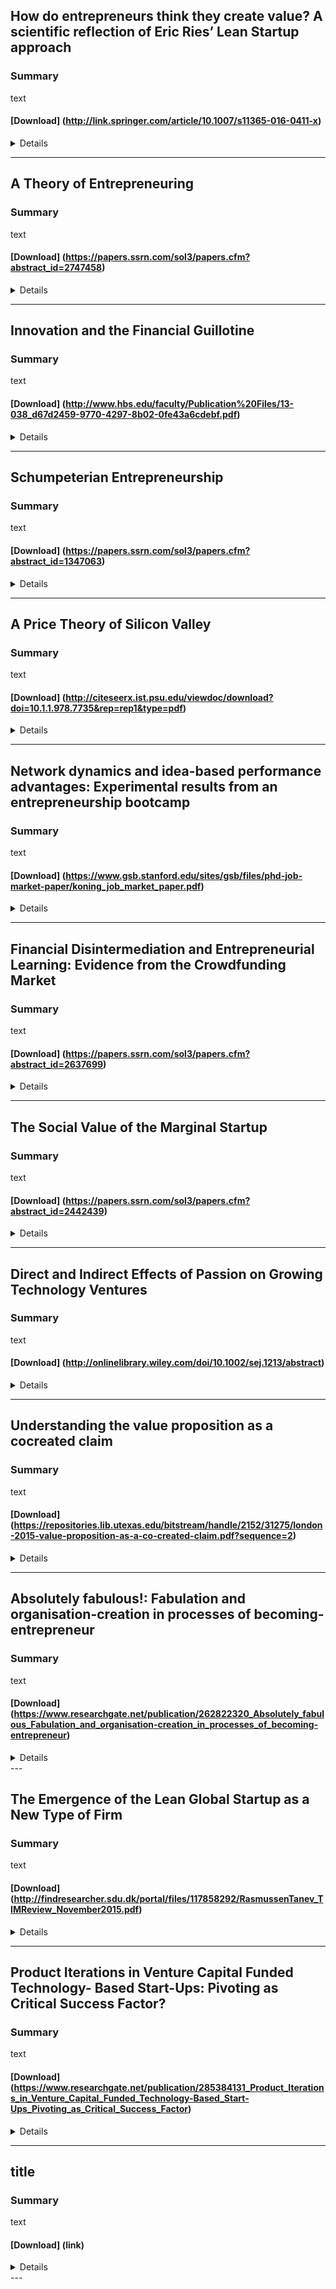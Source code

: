 

## How do entrepreneurs think they create value? A scientific reflection of Eric Ries’ Lean Startup approach

### Summary

text

#### [Download] (http://link.springer.com/article/10.1007/s11365-016-0411-x)


<details>

### International Entrepreneurship and Management Journal, 2016

### Authors
* Dennis Lyth Frederiksen - Aalborg University, Denmark
* Alexander Brem - University of Southern Denmark


### <summary>Abstract</summary>

> The means with which entrepreneurs create and capture value can be difficult to get a comprehensive picture of. Looking at the tools they use can offer insights, and in this context, the book “The Lean Startup” by Eric Ries has received a tremendous amount of attention. Supposedly, many entrepreneurs have read the book and may have followed his advice. Hence, we investigate the merits and characteristics of the methods detailed by Ries through a comparison with leading theories and empirical evidence found in the scientific literature. The results indicate that overall the methods find considerable backing and can in parts be recognized under already established constructs. Heavy use of effectuation-logic is evident throughout the book, with a clear and explicit emphasis on experimentation over long- term planning. The paper closes with a discussion of the possible broader implications of the methods and effectuation, including the potential impact on corporate strategy.
</details>

---


## A Theory of Entrepreneuring

### Summary

text

#### [Download] (https://papers.ssrn.com/sol3/papers.cfm?abstract_id=2747458)


<details>

### INSEAD Working Paper, 2016

### Authors
* Nathan Furr - INSEAD
* Jackson Nickerson - Washington University in St. Louis
* Robert Wuebker - University of Utah


### <summary>Abstract</summary>

> This paper develops theory for the organization and governance of value-creating search. While there is broad agreement in both strategy and entrepreneurship that search strategies are deeply connected with value creation, surprisingly little research considers which strategies to design and enact, in which sequence, the tools to employ, or how to structure decision rights concerning those choices. The extant work on value creating search in both entrepreneurship and strategy also tends to emphasize the context in which search occurs, with less attention paid to cognitive and psychological challenges associated with the process. Our approach suggests that corruption of the search process through psychological and cognitive bias is the critical factor that constrains and potentially severely limits entrepreneurial success. Our main finding is a prediction of discriminative alignment between different types of search needs, which we represent as a taxonomy, and governance mechanisms that effectively counter search biases and reduce ex ante and ex post search costs.
</details>

---



## Innovation and the Financial Guillotine

### Summary

text

#### [Download] (http://www.hbs.edu/faculty/Publication%20Files/13-038_d67d2459-9770-4297-8b02-0fe43a6cdebf.pdf)


<details>

### source

### Authors
* Ramana Nanda - Harvard University
* Matthew Rhodes-Kropf - Harvard University


### <summary>Abstract</summary>

> We examine how investors’ tolerance for failure impacts the types of projects they are willing to fund. We show that actions that reduce short term accountability and thus encourage agents to experiment more simultaneously reduce the level of experimentation financial backers are willing to fund. Failure tolerance has an equilibrium price that increases in the level of experimentation. More experimental projects that don’t generate enough to pay the price cannot be started. In fact, an endogenous equilibrium can arise in which all competing financiers choose to be failure tolerant in the attempt to attract entrepreneurs, leaving no capital to fund the most radical, experimental projects in the economy. The tradeoff between failure tolerance and a sharp guillotine help explain when and where radical innovation occurs.
</details>

---



## Schumpeterian Entrepreneurship

### Summary

text

#### [Download] (https://papers.ssrn.com/sol3/papers.cfm?abstract_id=1347063)


<details>

###  Atlanta Competitive Advantage Conference, 2009

### Authors
* Atsushi Ohyama - University of Illinois at Urbana-Champaign
* Serguey Braguinsky - Carnegie Mellon
* Steven Klepper - Carnegie Mellon


### <summary>Abstract</summary>

> Based on recent findings concerning the best performing startups, we develop a model of Schumpeterian entrepreneurship in which founders exploit ideas they learned through their employment. The model yields distinctive implications about how labor market experience and earnings at work influence the probability of a worker becoming an entrepreneur, earnings as an entrepreneur relative to paid work, and persistence in entrepreneurship. These implications are tested using data on the earnings of scientists and engineers, which are common founders of high growth startups. The sample is pared down to those that worked in and founded businesses related to their education in order to isolate the best candidates for Schumpeterian entrepreneurship.
</details>

---

## A Price Theory of Silicon Valley

### Summary

text

#### [Download] (http://citeseerx.ist.psu.edu/viewdoc/download?doi=10.1.1.978.7735&rep=rep1&type=pdf)


<details>

### Thirty Fifth International Conference on Information Systems, Auckland 2014

### Authors
* John J. Horton - NYU


### <summary>Abstract</summary>

> I develop a model of Silicon Valley engineer labor and venture capital (VC) markets. Software engineers choose between joining an established software company or founding a venture-backed startup. In equilibrium, they are indifferent between
entrepreneurship and employment. The model predicts equilibrium markets wages, the terms of VC investments (i.e., the fraction of equity retained by the entrepreneur) and the minimum “quality” of the ideas pursued by startups, as represented by the VC
funding “standard”. This funding standard I inversely related to the number of new startups per period. When direct startup costs fall—e.g., as a result of technological advances or lowered interest rates—engineer wages rise and entrepreneurs can obtain better terms from VCs; VC funding standards drop, increasing the number of startups. Increases in the supply of engineers reduce wages, decrease retained equity and lower the VC funding standard. Increases in the supply of ideas raise wages, increase retained equity and raise the VC funding standard. Increases in demand in the product market for software raise wages, raise retained equity and lower the VC funding standard. 
</details>

---

## Network dynamics and idea-based performance advantages: Experimental results from an entrepreneurship bootcamp

### Summary

text

#### [Download] (https://www.gsb.stanford.edu/sites/gsb/files/phd-job-market-paper/koning_job_market_paper.pdf)


<details>

### source

### Authors
* Rembrand Koning - Stanford GSB


### <summary>Abstract</summary>

> Do networks plentiful in ideas provide early stage startups with performance advantages? On the one hand, network positions that provide access to a multitude of ideas are thought to increase team performance. On the other hand, research on network formation argues that such positional advantages should be fleeting as entrepreneurs both strategically compete for the most valuable network positions and form relationships with others who have similar char- acteristics and abilities. I embed a field experiment in a three-week-long startup bootcamp to test if networks that are plentiful in ideas lead to performance advantages. Using detailed data from the bootcamp’s custom-designed learning management platform, I find support for the first hypothesis. Teams with networks more plentiful in ideas receive better peer evaluations and more crowdfunding page views. I find little evidence that entrepreneurs actively build net- works to others who could have provided a greater quantity of information and ideas. Instead, entrepreneurs seek feedback from those they have collaborated with in the past or who share similar ascriptive characteristics. These findings provide first-order evidence for the importance of knowledge spillovers within bootcamps, incubators, and accelerators. Furthermore, the find- ings provide a potential explanation for the durability of idea and information-based network advantages.

</details>

---

## Financial Disintermediation and Entrepreneurial Learning: Evidence from the Crowdfunding Market

### Summary

text

#### [Download] (https://papers.ssrn.com/sol3/papers.cfm?abstract_id=2637699)


<details>

###  6th IZA/Kauffman Entrepreneurship Workshop, 2015

### Authors
* Ting Xu - University of British Columbia


### <summary>Abstract</summary>

> Entrepreneurship is characterized by high failure rates and extreme uncertainty. In light of this, entrepreneurs’ learning about potential returns at an early stage is essential to their entry and allocation of resources. This paper uses the crowdfunding market to provide direct micro-level evidence on entrepreneurial learning. I find that entrepreneurs update beliefs based on feedbacks from the crowd in ways consistent with a simple Bayesian learning model, placing more weight on information with relatively higher precision. Moreover, entrepreneurs make entry and project choice decisions based on what they learned. Over time, learning improves an entrepreneur’s funding outcomes and reduces her likelihood of switching projects. I further establish the learning advantage of crowdfunding using local housing price movements and small business loan supply shocks as changes to the relative cost of crowdfunding vis-à-vis bank borrowing. I find that, as crowdfunding becomes relatively more costly, entrepreneurs choosing crowdfunding face higher uncertainty ex-ante and engage in more learning ex-post. My paper uncovers a new role of crowdfunding: the facilitation of learning. It suggests that feedback from financial markets, traditionally only available to listed firms, can become accessible to entrepreneurs of new ventures as early- stage financing is disintermediated by the involvement of the crowd.
</details>

---

## The Social Value of the Marginal Startup

### Summary

text

#### [Download] (https://papers.ssrn.com/sol3/papers.cfm?abstract_id=2442439)


<details>

### Working paper

### Authors
* John J. Horton - NYU


### <summary>Abstract</summary>

> I present a model of technology entrepreneurship in which “engineers” choose to either found a startup as an entrepreneur, pursuing a single business idea—obtaining seed funding from VCs in exchange for equity—or join an established startup as an employee. The model predicts the number of startups formed and their success probability. It also predicts the wages of engineers, the share of equity retained by founders, the fraction of engineers pursuing entrepreneurship, and the profits of successful startups. The model characterizes the total output of the entrepreneurial system and the social value of the marginal entrepreneurial venture.

</details>

---

## Direct and Indirect Effects of Passion on Growing Technology Ventures

### Summary

text

#### [Download] (http://onlinelibrary.wiley.com/doi/10.1002/sej.1213/abstract)


<details>

### Strategic Entrepreneurship Journal, 2016

### Authors
* Mateja Drnovsek - University in Ljubljana, Slovenia
* Melissa S. Cardon - Pace University
* Pankaj C. Patel - Ball State University, Muncie, Indiana


### <summary>Abstract</summary>

> Entrepreneurial passion has gained credence in recent years in explaining entrepreneurial efforts, yet examination of the dynamics of this emotion and its effects on venture growth is still in its infancy. Building on the literature on entrepreneurial motivation and entrepreneurial passion, we develop and test a model of entrepreneurial passion, goals, and venture growth. We utilize path analysis on a two-wave sample of founders from 122 high technology firms. We find direct positive effects of passion for developing on venture growth and an indirect positive effect mediated by goal commitment, but not goal challenge. Implications for research and practice are discussed.
</details>

---
## Understanding the value proposition as a cocreated claim

### Summary

text

#### [Download] (https://repositories.lib.utexas.edu/bitstream/handle/2152/31275/london-2015-value-proposition-as-a-co-created-claim.pdf?sequence=2)


<details>

### IEEE professional communication society international professional communication conference, 2015

### Authors
* Noelle London - University of Texas at Austin
* Gregory Pogue - IC2 Institute
* Clay Spinuzzi - University of Texas at Austin

### <summary>Abstract</summary>

> In this paper, we examine five cases of technology commercialization in terms of how entrepreneurs advance a specific kind of claim: the value proposition. The value proposition can describe the characteristics of the innovation itself (Goods- Dominant Logic) or propose how the innovation will co- create value with stakeholders (Service-Dominant Logic); in the examined cases, the value proposition transitions between these two “logics,” addressing different needs in the ongoing argument. We conclude by discussing the needs that each “logic” serves and the implications for better understanding entrepreneurship communication

</details>

---
## Absolutely fabulous!: Fabulation and organisation-creation in processes of becoming-entrepreneur

### Summary

text

#### [Download] (https://www.researchgate.net/publication/262822320_Absolutely_fabulous_Fabulation_and_organisation-creation_in_processes_of_becoming-entrepreneur)


<details>

### Society and Business Review, 2013

### Authors
* Daniel Hjorth - Copenhagen Business School


### <summary>Abstract</summary>

> This paper seeks to apply a processual thinking of subjectivity in the study of “becoming entrepreneur”. Design/methodology/approach – Through analysing Foucault's idea of subjectification, by the help of Deleuze's comments and elaborations, the paper seeks to clarify one opacity in entrepreneurship research – the “vanishing presence” of the entrepreneur in processual studies of entrepreneurship. To avoid performative contradiction, the paper seeks to contextualise this attempt in guiding principles provided by process philosophy. Findings – Without a process view, “the subject” as entity and self-constitutive *res cogitans* (thinking thing or mind) will take priority over subjectification, and the paper will loose the possibility to think and study the process of becoming-subject in its own terms. Originality/value – Understanding entrepreneurship as organisation-creation, the paper here adds a processual conceptualisation to the study of such processes by focusing on the arrangements (*agancements* [sic] as Deleuze called this, or *dispositifs* as Foucault preferred to use) in which subjectification into “entrepreneur” happens.
</details>
---

## The Emergence of the Lean Global Startup as a New Type of Firm

### Summary

text

#### [Download] (http://findresearcher.sdu.dk/portal/files/117858292/RasmussenTanev_TIMReview_November2015.pdf)


<details>

### Technology Innovation Management Review, 2015

### Authors
* Erik Stavnsager Rasmussen 
* Stoyan Tanev 


### <summary>Abstract</summary>

> This article contributes to the interplay between international entrepreneurship, innova- tion networks, and early internationalization research by emphasizing the need to concep- tualize and introduce a new type of firm: the lean global startup. It discussed two different paths in linking the lean startup and born-global internationalization strategies. The first path refers to generic lean startups that have undertaken a rapid internationalization strategy (i.e., lean-to-global startups). The second path refers to startups that have started operating on global scale since their inception and adopted the lean startup approach by seamlessly synergizing their global and lean product development activities. The article emphasizes several aspects that could be used as part of the theoretical foundation for con- ceptualizing lean global startups as a special new type of firm: i) the emergent nature of their business models, including the challenges of partnership development on a global scale; ii) the inherently relational nature of the global resource allocation processes; iii) the integration of the entrepreneurial, effectuation, and global marketing perspectives; iv) the need to deal with a high degree of uncertainty, including the uncertainty associated with cross-border business operations; and v) linking the ex-ante characteristics of lean startups with the ex-post characteristics of born-global firms in order to develop a technology adop- tion marketing perspective that considers the “crossing the chasm” process as a successful entry into a global market niche.
</details>

---

## Product Iterations in Venture Capital Funded Technology- Based Start-Ups: Pivoting as Critical Success Factor?

### Summary

text

#### [Download] (https://www.researchgate.net/publication/285384131_Product_Iterations_in_Venture_Capital_Funded_Technology-Based_Start-Ups_Pivoting_as_Critical_Success_Factor)


<details>

### Journal of Private Equity, 2015

### Authors
* Vincent Jocquet - Sentiance, Antwerp, Belgium
* Sven H. De Cleyn - University of Antwerp
* Frank Maene - Volta Ventures, Ghent, Belgium
* Johan Braet - University of Antwerp


### <summary>Abstract</summary>

> Companies developing new products often end up addressing different customers in other markets with products they didn't envision when the original product development was initiated. This pivoting is more apparent in start-ups developing their very first products and searching for their initial product-market fit. Using five case studies, this article investigates the role of product iterations in finding product-market fit and the potential role played by venture capital (VC) in this process. The authors find that impact of VC funding on product iterations is diverse and the sooner product iterations happen (if needed), the better. VC funding usually provides adequate financial tolerance to explore multiple options toward ultimately validating a tangible product-market fit that enables scaling and potential high growth.
</details>

---

## title

### Summary

text

#### [Download] (link)


<details>

### source

### Authors
* people


### <summary>Abstract</summary>

> abstract
</details>
---
